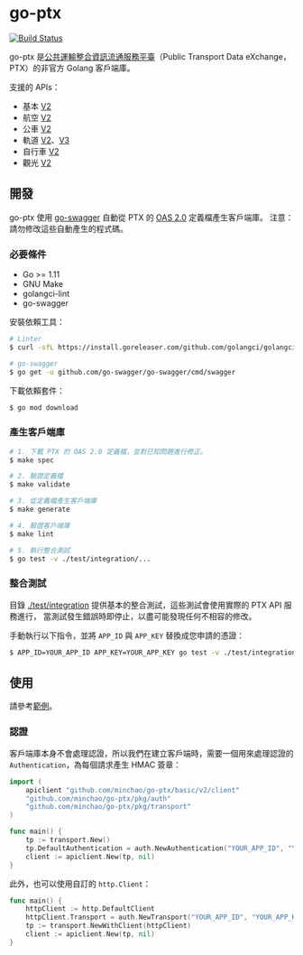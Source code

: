 # go-ptx

[![Build Status](https://travis-ci.com/minchao/go-ptx.svg?branch=master)](https://travis-ci.com/minchao/go-ptx)

go-ptx 是[公共運輸整合資訊流通服務平臺](https://ptx.transportdata.tw/)（Public Transport Data eXchange，PTX）的非官方 Golang 客戶端庫。

支援的 APIs：

- 基本 [V2](https://ptx.transportdata.tw/MOTC/v2/Basic/api-docs/oas)
- 航空 [V2](https://ptx.transportdata.tw/MOTC/v2/Air/api-docs/oas)
- 公車 [V2](https://ptx.transportdata.tw/MOTC/v2/Bus/api-docs/oas)
- 軌道 [V2](https://ptx.transportdata.tw/MOTC/v2/Rail/api-docs/oas)、[V3](https://ptx.transportdata.tw/MOTC/v3/Rail/api-docs/oas)
- 自行車 [V2](https://ptx.transportdata.tw/MOTC/v2/Bike/api-docs/oas)
- 觀光 [V2](https://ptx.transportdata.tw/MOTC/v2/Tourism/api-docs/oas)

## 開發

go-ptx 使用 [go-swagger](https://github.com/go-swagger/go-swagger) 自動從 PTX 的 [OAS 2.0](https://swagger.io/specification/v2/) 定義檔產生客戶端庫。
注意：請勿修改這些自動產生的程式碼。

### 必要條件

- Go >= 1.11
- GNU Make
- golangci-lint
- go-swagger

安裝依賴工具：

```bash
# Linter
$ curl -sfL https://install.goreleaser.com/github.com/golangci/golangci-lint.sh | sh -s -- -b $(go env GOPATH)/bin latest

# go-swagger
$ go get -u github.com/go-swagger/go-swagger/cmd/swagger
```

下載依賴套件：

```bash
$ go mod download
```

### 產生客戶端庫

```bash
# 1. 下載 PTX 的 OAS 2.0 定義檔，並對已知問題進行修正。
$ make spec

# 2. 驗證定義檔
$ make validate

# 3. 從定義檔產生客戶端庫
$ make generate

# 4. 驗證客戶端庫
$ make lint

# 5. 執行整合測試
$ go test -v ./test/integration/...
```

### 整合測試

目錄 [./test/integration](./test/integration) 提供基本的整合測試，這些測試會使用實際的 PTX API 服務進行，
當測試發生錯誤時即停止，以盡可能發現任何不相容的修改。

手動執行以下指令，並將 `APP_ID` 與 `APP_KEY` 替換成您申請的憑證：

```bash
$ APP_ID=YOUR_APP_ID APP_KEY=YOUR_APP_KEY go test -v ./test/integration/...
```

## 使用

請參考[範例](./examples)。

### 認證

客戶端庫本身不會處理認證，所以我們在建立客戶端時，需要一個用來處理認證的 `Authentication`，為每個請求產生 HMAC 簽章：

```go
import (
	apiclient "github.com/minchao/go-ptx/basic/v2/client"
	"github.com/minchao/go-ptx/pkg/auth"
	"github.com/minchao/go-ptx/pkg/transport"
)

func main() {
	tp := transport.New()
	tp.DefaultAuthentication = auth.NewAuthentication("YOUR_APP_ID", "YOUR_APP_KEY")
	client := apiclient.New(tp, nil)
}
```

此外，也可以使用自訂的 `http.Client`：

```go
func main() {
	httpClient := http.DefaultClient
	httpClient.Transport = auth.NewTransport("YOUR_APP_ID", "YOUR_APP_KEY")
	tp := transport.NewWithClient(httpClient)
	client := apiclient.New(tp, nil)
}
```
